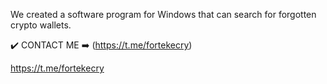 We created a software program for Windows that can search for forgotten crypto wallets. 

✔️ CONTACT ME ➡️ (https://t.me/fortekecry) 

https://t.me/fortekecry
